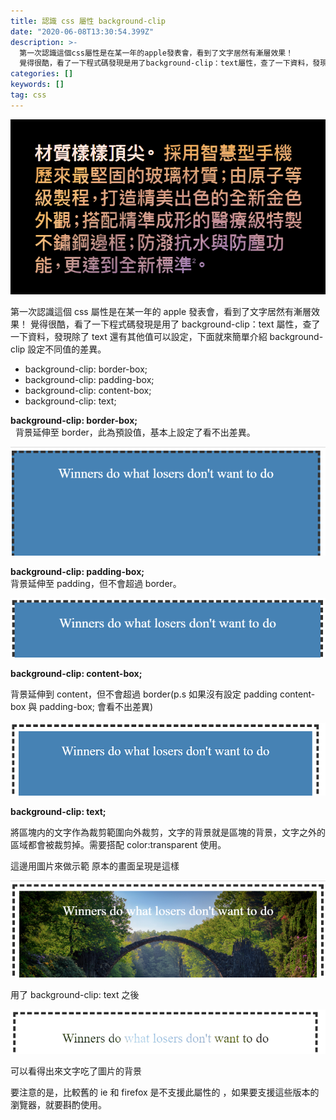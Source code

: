 ```yaml
---
title: 認識 css 屬性 background-clip
date: "2020-06-08T13:30:54.399Z"
description: >-
  第一次認識這個css屬性是在某一年的apple發表會，看到了文字居然有漸層效果！
  覺得很酷，看了一下程式碼發現是用了background-clip：text屬性，查了一下資料，發現除了text還有其他值可以設定，下面就來簡單介紹background-clip設定不同值的差異。
categories: []
keywords: []
tag: css
---
```


![](/img/1__bQNaffh5wNRVH1sBRfKA8A.png)

第一次認識這個 css 屬性是在某一年的 apple 發表會，看到了文字居然有漸層效果！ 覺得很酷，看了一下程式碼發現是用了 background-clip：text 屬性，查了一下資料，發現除了 text 還有其他值可以設定，下面就來簡單介紹 background-clip 設定不同值的差異。

- background-clip: border-box;
- background-clip: padding-box;
- background-clip: content-box;
- background-clip: text;

**background-clip: border-box;**  
  背景延伸至 border，此為預設值，基本上設定了看不出差異。

![](/img/1__zep83OcwLHfDqJ0LTMWGvg.png)

**background-clip: padding-box;**  
背景延伸至 padding，但不會超過 border。

![](/img/1__uhYVqew72A__7tXKqE__swsg.png)

**background-clip: content-box;**

背景延伸到 content，但不會超過 border(p.s 如果沒有設定 padding content-box 與 padding-box; 會看不出差異)

![](/img/1__t__b55RfCoJWUhXSoHc6QIw.png)

**background-clip: text;**

將區塊内的文字作為裁剪範圍向外裁剪，文字的背景就是區塊的背景，文字之外的區域都會被裁剪掉。需要搭配 color:transparent 使用。

這邊用圖片來做示範 原本的畫面呈現是這樣

![](/img/1__QsNAuOCo54dRYR__jqmpT3w.png)

用了 background-clip: text 之後

![](/img/1__JxZFyRMeHgMqLUK1IDwDAw.png)

可以看得出來文字吃了圖片的背景

要注意的是，比較舊的 ie 和 firefox 是不支援此屬性的 ，如果要支援這些版本的瀏覽器，就要斟酌使用。

